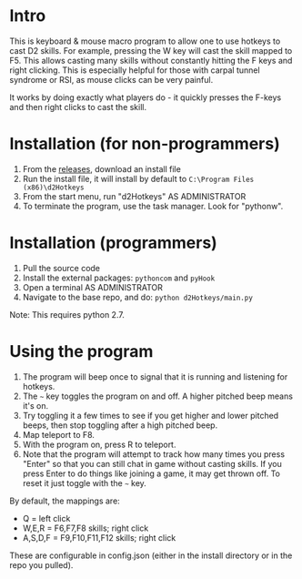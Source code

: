 # Intro

This is keyboard & mouse macro program to allow one to use hotkeys to cast D2 skills. For example, pressing the W key will cast the skill mapped to F5. This allows casting many skills without constantly hitting the F keys and right clicking. This is especially helpful for those with carpal tunnel syndrome or RSI, as mouse clicks can be very painful.

It works by doing exactly what players do - it quickly presses the F-keys and then right clicks to cast the skill.

# Installation (for non-programmers)

1. From the [releases](https://github.com/Decker87/d2-hotkeys/releases), download an install file
1. Run the install file, it will install by default to `C:\Program Files (x86)\d2Hotkeys`
1. From the start menu, run "d2Hotkeys" AS ADMINISTRATOR
1. To terminate the program, use the task manager. Look for "pythonw".

# Installation (programmers)

1. Pull the source code
1. Install the external packages: `pythoncom` and `pyHook`
1. Open a terminal AS ADMINISTRATOR
1. Navigate to the base repo, and do: `python d2Hotkeys/main.py`

Note: This requires python 2.7.

# Using the program

1. The program will beep once to signal that it is running and listening for hotkeys.
1. The `~` key toggles the program on and off. A higher pitched beep means it's on.
1. Try toggling it a few times to see if you get higher and lower pitched beeps, then stop toggling after a high pitched beep.
1. Map teleport to F8.
1. With the program on, press R to teleport.
1. Note that the program will attempt to track how many times you press "Enter" so that you can still chat in game without casting skills. If you press Enter to do things like joining a game, it may get thrown off. To reset it just toggle with the `~` key.

By default, the mappings are:
- Q = left click
- W,E,R = F6,F7,F8 skills; right click
- A,S,D,F = F9,F10,F11,F12 skills; right click

These are configurable in config.json (either in the install directory or in the repo you pulled).
